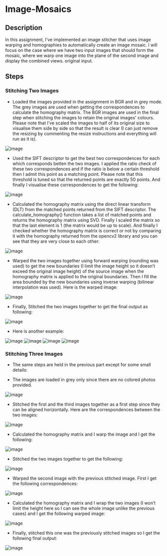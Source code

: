 # Image-Mosaics

## Description

In this assignment, I've implemented an image stitcher that uses image warping
and homographies to automatically create an image mosaic. I will focus on the case where
we have two input images that should form the mosaic, where we warp one image into the plane
of the second image and display the combined views. original input.

## Steps

### Stitching Two Images

* Loaded the images provided in the assignment in BGR and in grey mode. The grey images are used when getting the correspondences to calculate the homography matrix. The BGR images are used in the final step when stitching the images to retain the original images' colours. Please note that I’ve scaled the images to half of its original size to visualise them side by side so that the result is clear (I can just remove the resizing by commenting the resize instructions and everything will run as it is).

![image](https://user-images.githubusercontent.com/61145262/205770245-61b66505-9a66-4d72-b1b9-b7b1de57412d.png)

* Used the SIFT descriptor to get the best two correspondences for each which corresponds betIen the two images. I applied the ratio check of these two correspondences and if the ratio is below a certain threshold then I admit this point as a matching point. Please note that this threshold is tuned so that the returned points are exactly 50 points. And finally I visualise these correspondences to get the following:

![image](https://user-images.githubusercontent.com/61145262/205770075-c1f7834a-e59a-4e93-9435-7fad9b1a87e6.png)

* Calculated the homography matrix using the direct linear transform (DLT) from the matched points returned from the SIFT descriptor. The calculate_homography() function takes a list of matched points and returns the homography matrix using SVD. Finally I scaled the matrix so that the last element is 1 (the matrix would be up to scale). And finally I checked whether the homography matrix is correct or not by comparing it with the homography returned from the opencv2 library and you can see that they are very close to each other:

![image](https://user-images.githubusercontent.com/61145262/205770364-648894bb-1ce0-42bb-9d5f-478678cacd50.png)

* Warped the two images together using forward warping (rounding was used) to get the new boundaries (I limit the image height so it doesn’t exceed the original image height) of the source image when the homography matrix is applied to the original boundaries. Then I fill the area bounded by the new boundaries using inverse warping (bilinear interpolation was used). Here is the warped image:

![image](https://user-images.githubusercontent.com/61145262/205770455-6f675104-2888-4b0e-9334-03010189cd96.png)

* Finally, Stitched the two images together to get the final output as following:

![image](https://user-images.githubusercontent.com/61145262/205770488-879efe34-ea97-4adb-9ec0-75164d93063f.png)

* Here is another example:

![image](https://user-images.githubusercontent.com/61145262/205770529-6ce53359-d8ab-4e74-abd8-f5a232ba235a.png)
![image](https://user-images.githubusercontent.com/61145262/205770750-386e09b3-9be8-4bd3-ade6-c0fe1ff3a30a.png)
![image](https://user-images.githubusercontent.com/61145262/205770599-fc7056d2-712d-4203-bda6-1a1b1e3ff70a.png)
![image](https://user-images.githubusercontent.com/61145262/205770622-d1e56061-713f-4e78-a029-65e486b3a6bd.png)

### Stitching Three Images

* The same steps are held in the previous part except for some small details:

* The images are loaded in grey only since there are no colored photos provided.

![image](https://user-images.githubusercontent.com/61145262/205770855-2e1a4991-cd25-49fc-9a3e-b11bc066e277.png)

* Stitched the first and the third images together as a first step since they can be aligned horizontally.
Here are the correspondences between the two images:

![image](https://user-images.githubusercontent.com/61145262/205770925-8ef585c9-4d7d-4643-a4c7-71088c7b4e8d.png)

* Calculated the homography matrix and I warp the image and I get the following:

![image](https://user-images.githubusercontent.com/61145262/205770959-0a40eb1a-2ccc-494f-8fc6-9cce3982dd09.png)

* Stitched the two images together to get the following:

![image](https://user-images.githubusercontent.com/61145262/205771024-9398b164-f90e-4f1d-ab9d-1ead90bdeed2.png)

* Warped the second image with the previous stitched image. First I get the following correspondences:

![image](https://user-images.githubusercontent.com/61145262/205771056-a83aabdb-8e59-419d-9fa0-0ecdae593350.png)

* Calculated the homography matrix and I wrap the two images (I won’t limit the height here so I can see the whole image unlike the previous cases) and I get the following warped image:

![image](https://user-images.githubusercontent.com/61145262/205771095-23983584-6558-4f0c-b387-d93485efd53e.png)

* Finally, stitched this one was the previously stitched images so I get the following final output:

![image](https://user-images.githubusercontent.com/61145262/205771119-b4605175-a7e4-4c3f-8335-0e3bd3a2c636.png)
